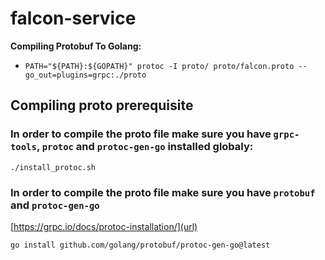 # falcon-service

**Compiling Protobuf To Golang:**

-   `PATH="${PATH}:${GOPATH}" protoc -I proto/ proto/falcon.proto --go_out=plugins=grpc:./proto`

## Compiling proto prerequisite

### In order to compile the proto file make sure you have `grpc-tools`, `protoc` and `protoc-gen-go` installed globaly:

`./install_protoc.sh`

### In order to compile the proto file make sure you have `protobuf` and `protoc-gen-go`

[https://grpc.io/docs/protoc-installation/](url)

`go install github.com/golang/protobuf/protoc-gen-go@latest`
